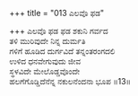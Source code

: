 +++
title = "013 ಎಲವೊ ಫಡ"

+++
ಎಲವೊ ಫಡ ಫಡ ಶಕುನಿ ಗರ್ವದ  
ತಳಿ ಮುರಿವುದೇ ನಿನ್ನ ದುರ್ಮತಿ  
ಗಳಿಗೆ ಹೂಡಿದ ದುರ್ಗವಿದೆ ತನ್ನಂತರಂಗದಲಿ  
ಉಳಿದ ಧನವೇಗುವುದು ಜೀವ  
ಸ್ಥಳವಿದೇ ಮೇಲೊಡ್ಡವೊಂದೇ  
ಹಲಗೆಗೊಡ್ಡಿದೆನೆನ್ನ ನಕುಲನೆಂದನಾ ಭೂಪ     ॥13॥